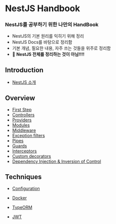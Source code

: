 # NestJS Handbook
### NestJS를 공부하기 위한 나만의 HandBook
- NestJS의 기본 원리를 익히기 위해 정리
- NestJS Docs를 바탕으로 정리함
- 기본 개념, 필요한 내용, 자주 쓰는 것들을 위주로 정리함
- 🚨 **NestJS 전체를 정리하는 것이 아님!!!!**

## Introduction
- [NestJS 소개](introduction/00-introduction.md)

## Overview
- [First Step](overview/00-first-step.md)
- [Controllers](overview/01-controllers.md)
- [Providers](overview/02-providers.md)
- [Modules](overview/03-modules.md)
- [Middleware](overview/04-middleware.md)
- [Exception filters](overview/05-exception-filters.md)
- [Pipes](overview/06-pipes.md)
- [Guards](overview/07-guards.md)
- [Interceptors](overview/08-interceptors.md)
- [Custom decorators](overview/09-custom-decorators.md)
- [Dependency Injection & Inversion of Control](overview/10-Dependency_Injection%26Inversion_of_Control.md)

## Techniques
- [Configuration](techniques/01-configuration.md)

- [Docker](techniques/02-docker.md)

- [TypeORM](techniques/03-typeorm.md)

- [JWT](techniques/04-jwt.md)
